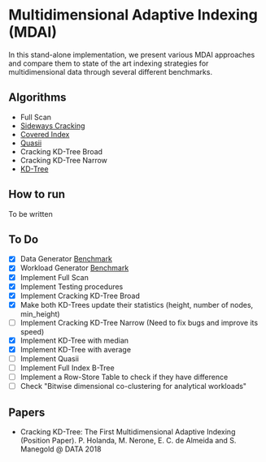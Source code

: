 # Multidimensional Adaptive Indexing (MDAI)

In this stand-alone implementation, we present various MDAI approaches and compare them to state of the art indexing strategies for multidimensional data through several different benchmarks.

## Algorithms

<!-- * [Vectorized Predicated Scans](https://pdfs.semanticscholar.org/2e84/4872e32a4a4e94e229a9a9e70ac47d710252.pdf) -->
* Full Scan
* [Sideways Cracking](http://delivery.acm.org/10.1145/1560000/1559878/p297-idreos.pdf)
* [Covered Index](http://delivery.acm.org/10.1145/2740000/2732229/p97-schuhknecht.pdf)
* [Quasii](https://openproceedings.org/2018/conf/edbt/paper-153.pdf)
* Cracking KD-Tree Broad
* Cracking KD-Tree Narrow
* [KD-Tree](http://delivery.acm.org/10.1145/370000/361007/p509-bentley.pdf)

## How to run

To be written

## To Do

* [X] Data Generator [Benchmark](https://www2.informatik.hu-berlin.de/~sprengsz/mdrq/#gmrqb)
* [X] Workload Generator [Benchmark](https://www2.informatik.hu-berlin.de/~sprengsz/mdrq/#gmrqb)
* [X] Implement Full Scan
* [X] Implement Testing procedures
* [X] Implement Cracking KD-Tree Broad
* [X] Make both KD-Trees update their statistics (height, number of nodes, min_height)
* [ ] Implement Cracking KD-Tree Narrow (Need to fix bugs and improve its speed)
* [X] Implement KD-Tree with median
* [X] Implement KD-Tree with average
* [ ] Implement Quasii
* [ ] Implement Full Index B-Tree
* [ ] Implement a Row-Store Table to check if they have difference
* [ ] Check "Bitwise dimensional co-clustering for analytical workloads"

## Papers

* Cracking KD-Tree: The First Multidimensional Adaptive Indexing (Position Paper). P. Holanda, M. Nerone, E. C. de Almeida and S. Manegold @ DATA 2018
